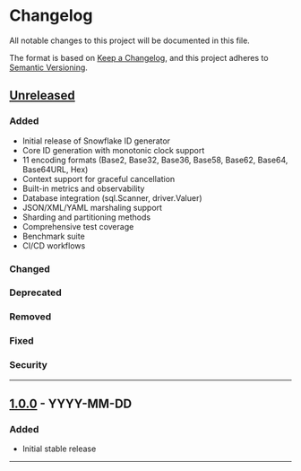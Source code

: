 # Changelog

All notable changes to this project will be documented in this file.

The format is based on [Keep a Changelog](https://keepachangelog.com/en/1.0.0/),
and this project adheres to [Semantic Versioning](https://semver.org/spec/v2.0.0.html).

## [Unreleased]

### Added
- Initial release of Snowflake ID generator
- Core ID generation with monotonic clock support
- 11 encoding formats (Base2, Base32, Base36, Base58, Base62, Base64, Base64URL, Hex)
- Context support for graceful cancellation
- Built-in metrics and observability
- Database integration (sql.Scanner, driver.Valuer)
- JSON/XML/YAML marshaling support
- Sharding and partitioning methods
- Comprehensive test coverage
- Benchmark suite
- CI/CD workflows

### Changed

### Deprecated

### Removed

### Fixed

### Security

---

## [1.0.0] - YYYY-MM-DD

### Added
- Initial stable release

---

<!--
## Template for future releases

## [X.Y.Z] - YYYY-MM-DD

### Added
- New features

### Changed
- Changes in existing functionality

### Deprecated
- Soon-to-be removed features

### Removed
- Removed features

### Fixed
- Bug fixes

### Security
- Security fixes

-->

[Unreleased]: https://github.com/sxyafiq/snowflake/compare/v1.0.0...HEAD
[1.0.0]: https://github.com/sxyafiq/snowflake/releases/tag/v1.0.0
